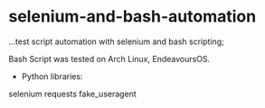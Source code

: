 # selenium-and-bash-automation

...test script automation with selenium and bash scripting; 

Bash Script was tested on Arch Linux, EndeavoursOS. 

- Python libraries: 

selenium
requests
fake_useragent
